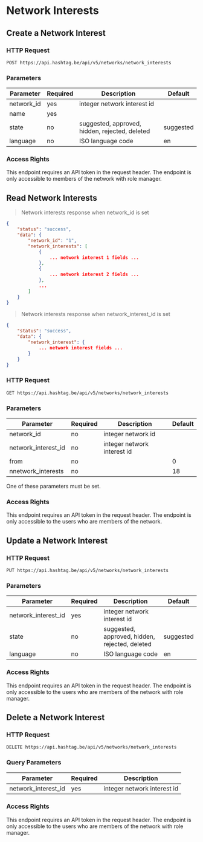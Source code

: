 # Network Interests




## Create a Network Interest

### HTTP Request

`POST https://api.hashtag.be/api/v5/networks/network_interests`

### Parameters

Parameter | Required | Description | Default
--------- | -------- | ----------- | -------
network_id | yes | integer network interest id |
name | yes |  |
state | no | suggested, approved, hidden, rejected, deleted | suggested
language | no | ISO language code | en

### Access Rights

This endpoint requires an API token in the request header. The endpoint is only accessible to members of the network with role manager.




## Read Network Interests

> Network interests response when network_id is set

```json
{
    "status": "success",
    "data": {
        "network_id": "1",
        "network_interests": [
            {
                ... network interest 1 fields ...
            },
            {
                ... network interest 2 fields ...
            },
            ...
        ]
    }
}
```

> Network interests response when network_interest_id is set

```json
{
    "status": "success",
    "data": {
        "network_interest": {
            ... network interest fields ...
        }
    }
}
```

### HTTP Request

`GET https://api.hashtag.be/api/v5/networks/network_interests`

### Parameters

Parameter | Required | Description | Default
--------- | -------- | ----------- | -------
network_id | no | integer network id |
network_interest_id | no | integer network interest id |
from | no | | 0
nnetwork_interests | no | | 18

One of these parameters must be set.

### Access Rights

This endpoint requires an API token in the request header. The endpoint is only accessible to the users who are members of the network.




## Update a Network Interest

### HTTP Request

`PUT https://api.hashtag.be/api/v5/networks/network_interests`

### Parameters

Parameter | Required | Description | Default
--------- | -------- | ----------- | -------
network_interest_id | yes | integer network interest id |
state | no | suggested, approved, hidden, rejected, deleted | suggested
language | no | ISO language code | en

### Access Rights

This endpoint requires an API token in the request header. The endpoint is only accessible to the users who are members of the network with role manager.





## Delete a Network Interest

### HTTP Request

`DELETE https://api.hashtag.be/api/v5/networks/network_interests`

### Query Parameters

Parameter | Required | Description
--------- | -------- | -----------
network_interest_id | yes | integer network interest id |

### Access Rights

This endpoint requires an API token in the request header. The endpoint is only accessible to the users who are members of the network with role manager.



